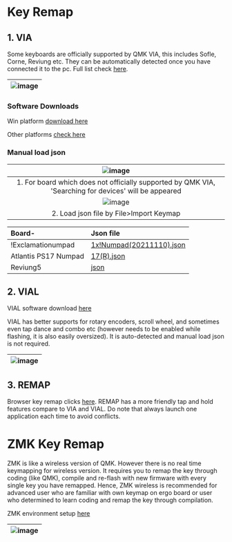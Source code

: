 # Key Remap

## 1. VIA
Some keyboards are officially supported by QMK VIA, this includes Sofle, Corne, Reviung etc. They can be automatically detected once you have connected it to the pc. Full list check [here](https://qmk.fm/keyboards/).

|![image](https://user-images.githubusercontent.com/79617315/154873124-6340461c-81b5-4729-9784-42eac6e8aeab.png)|
|:--:|


### Software Downloads
Win platform [download here](https://github.com/the-via/releases/releases/download/v1.3.1/via-1.3.1-win.exe )

Other platforms [check here](https://github.com/the-via/releases/releases/tag/v1.3.1)




### Manual load json

|![image](https://user-images.githubusercontent.com/79617315/151114691-ddf1d27f-03e5-481a-8a68-3ebee69ece40.png)|
|:--:|
|1. For board which does not officially supported by QMK VIA, 'Searching for devices' will be appeared|
|![image](https://user-images.githubusercontent.com/79617315/151115099-f0ecfcd5-4caf-430f-a958-7c6f6d7ee02f.png)|
|2. Load json file by File>Import Keymap|

|Board-| Json file|
|:-|:-|
|!Exclamationumpad| [1x!Numpad(20211110).json](https://drive.google.com/file/d/1nIkr1yTWvWySqZaXR8mvZJhkzTd3gzse/view?usp=sharing)|
|Atlantis PS17 Numpad| [17(R).json](https://drive.google.com/file/d/1a7J1gHCxJdgyzfK0JylTgI1jKATKNYiH/view?usp=sharing)|
|Reviung5|[json](https://drive.google.com/file/d/1JrSSA8Qib7lLGcd4dTRIU_LEoJuPl7SZ/view?usp=sharing)|


## 2. VIAL
VIAL software download [here](https://get.vial.today/download/)

VIAL has better supports for rotary encoders, scroll wheel, and sometimes even tap dance and combo etc (however needs to be enabled while flashing, it is also easily oversized). It is auto-detected and manual load json is not required. 

|![image](https://user-images.githubusercontent.com/79617315/154873060-5edc2146-2bd9-4bd3-b185-8f6a5cbcffa6.png)|
|:--:|

## 3. REMAP
Browser key remap clicks [here](https://remap-keys.app/). REMAP has a more friendly tap and hold features compare to VIA and VIAL. 
Do note that always launch one application each time to avoid conflicts. 

# ZMK Key Remap

ZMK is like a wireless version of QMK. However there is no real time keymapping for wireless version. It requires you to remap the key through coding (like QMK), compile and re-flash with new firmware with every single key you have remapped. Hence, ZMK wireless is recommended for advanced user who are familiar with own keymap on ergo board or user who determined to learn coding and remap the key through compilation. 

ZMK environment setup [here](https://zmk.dev/docs/development/setup/)

|![image](https://user-images.githubusercontent.com/79617315/154873335-a441ce0f-476c-4e77-8755-b2be604f6c53.png)|
|:--:|
